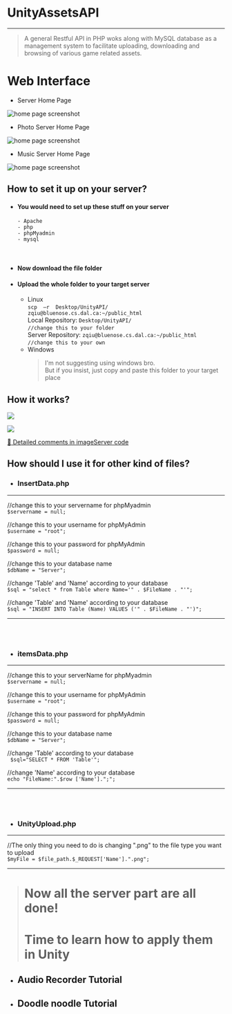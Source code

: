 # UnityAssetsAPI
----------

>  A general Restful API in PHP woks along with MySQL database as a management system to facilitate uploading, downloading and browsing of various game related assets.   
 
# Web Interface
- Server Home Page    

![home page screenshot](https://github.com/AmousQiu/UnityAssetsAPI/blob/master/Screenshots/ServerHomePage.PNG)

- Photo Server Home Page  

![home page screenshot](https://github.com/AmousQiu/UnityAssetsAPI/blob/master/Screenshots/PhotoServerHomepage.PNG)

- Music Server Home Page    

![home page screenshot](https://github.com/AmousQiu/UnityAssetsAPI/blob/master/Screenshots/MusicServerHomepage.PNG)

## How to set it up on your server?  
- #### You would need to set up these stuff on your server
      - Apache
      - php
      - phpMyadmin
      - mysql    
<br>
   
- #### Now download the file folder
 
- #### Upload the whole folder to your target server 
 
  
  - Linux   
  `scp  –r  Desktop/UnityAPI/ zqiu@bluenose.cs.dal.ca:~/public_html`  
    Local Repository:  `Desktop/UnityAPI/`   
    `//change this to your folder`   
    Server Repository:  `zqiu@bluenose.cs.dal.ca:~/public_html`   
    `//change this to your own`
  - Windows  
      > I'm not suggesting using windows bro.      
        But if you insist, just copy and paste this folder to your target place
   
## How it works?         
![](https://github.com/AmousQiu/UnityAssetsAPI/blob/master/Screenshots/Upload%20Diagram.png)

![](https://github.com/AmousQiu/UnityAssetsAPI/blob/master/Screenshots/Download%20Diagram.png)

[ :tiger2: Detailed comments in imageServer code](https://github.com/AmousQiu/UnityAssetsAPI/tree/master/imageServer)

## How should I use it for other kind of files? 

- ### InsertData.php
--- 
  //change this to your servername for phpMyadmin  
  `$servername = null;`  

  //change this to your username for phpMyAdmin  
  `$username = "root";`  

  //change this to your password for phpMyAdmin  
  `$password = null;`  

  //change this to your database name   
  `$dbName = "Server";` 

  //change 'Table' and 'Name' according to your database  
  `$sql = "select * from Table where Name='" . $FileName . "'";`

  //change 'Table' and 'Name' according to your database  
  `$sql = "INSERT INTO Table (Name) VALUES ('" . $FileName . "')";`   

---  
  
<br>
<br>    

- ### itemsData.php
---
 
  //change this to your serverName for phpMyadmin  
  `$servername = null;`  

  //change this to your username for phpMyAdmin  
  `$username = "root";`  

  //change this to your password for phpMyAdmin  
  `$password = null;`  

  //change this to your database name   
  `$dbName = "Server";` 

  //change 'Table' according to your database  
  `  $sql="SELECT * FROM 'Table'"; `

  //change 'Name' according to your database  
  ` echo "FileName:".$row ['Name'].";";  `

---  
<br>
<br>

- ### UnityUpload.php
---
//The only thing you need to do is changing ".png" to the file type you want to upload    
`$myFile = $file_path.$_REQUEST['Name'].".png";`  
   
---  


># Now all the server part are all done!
># Time to learn how to apply them in Unity
  - ## Audio Recorder Tutorial
  - ## Doodle noodle Tutorial




